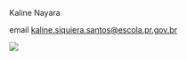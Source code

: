 Kaline Nayara

email kaline.siquiera.santos@escola.pr.gov.br

![](https://media.tenor.com/Rvy1so6nirQAAAAC/minions-laughing-rofl.gif)

